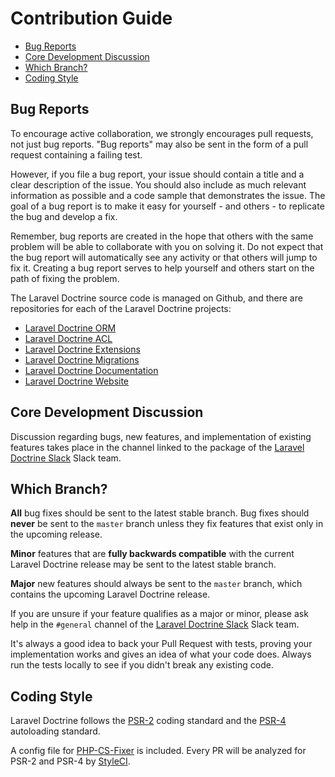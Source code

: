 # Contribution Guide

- [Bug Reports](#bug-reports)
- [Core Development Discussion](#core-development-discussion)
- [Which Branch?](#which-branch)
- [Coding Style](#coding-style)

<a name="bug-reports"></a>
## Bug Reports

To encourage active collaboration, we strongly encourages pull requests, not just bug reports. "Bug reports" may also be sent in the form of a pull request containing a failing test.

However, if you file a bug report, your issue should contain a title and a clear description of the issue. You should also include as much relevant information as possible and a code sample that demonstrates the issue. The goal of a bug report is to make it easy for yourself - and others - to replicate the bug and develop a fix.

Remember, bug reports are created in the hope that others with the same problem will be able to collaborate with you on solving it. Do not expect that the bug report will automatically see any activity or that others will jump to fix it. Creating a bug report serves to help yourself and others start on the path of fixing the problem.

The Laravel Doctrine source code is managed on Github, and there are repositories for each of the Laravel Doctrine projects:

- [Laravel Doctrine ORM](https://github.com/laravel-doctrine/orm)
- [Laravel Doctrine ACL](https://github.com/laravel-doctrine/acl)
- [Laravel Doctrine Extensions](https://github.com/laravel-doctrine/extensions)
- [Laravel Doctrine Migrations](https://github.com/laravel-doctrine/migrations)
- [Laravel Doctrine Documentation](https://github.com/laravel-doctrine/docs)
- [Laravel Doctrine Website](https://github.com/laravel-doctrine/laraveldoctrine.org)

<a name="core-development-discussion"></a>
## Core Development Discussion

Discussion regarding bugs, new features, and implementation of existing features takes place in the channel linked to the package of the [Laravel Doctrine Slack](http://slack.laraveldoctrine.org) Slack team. 

<a name="which-branch"></a>
## Which Branch?

**All** bug fixes should be sent to the latest stable branch. Bug fixes should **never** be sent to the `master` branch unless they fix features that exist only in the upcoming release.

**Minor** features that are **fully backwards compatible** with the current Laravel Doctrine release may be sent to the latest stable branch.

**Major** new features should always be sent to the `master` branch, which contains the upcoming Laravel Doctrine release.

If you are unsure if your feature qualifies as a major or minor, please ask help in the `#general` channel of the [Laravel Doctrine Slack](http://slack.laraveldoctrine.org) Slack team.

It's always a good idea to back your Pull Request with tests, proving your implementation works and gives an idea of what your code does. Always run the tests locally to see if you didn't break any existing code.

<a name="coding-style"></a>
## Coding Style

Laravel Doctrine follows the [PSR-2](https://github.com/php-fig/fig-standards/blob/master/accepted/PSR-2-coding-style-guide.md) coding standard and the [PSR-4](https://github.com/php-fig/fig-standards/blob/master/accepted/PSR-4-autoloader.md) autoloading standard.

A config file for [PHP-CS-Fixer](https://github.com/FriendsOfPHP/PHP-CS-Fixer) is included. Every PR will be analyzed for PSR-2 and PSR-4 by [StyleCI](https://styleci.io/).